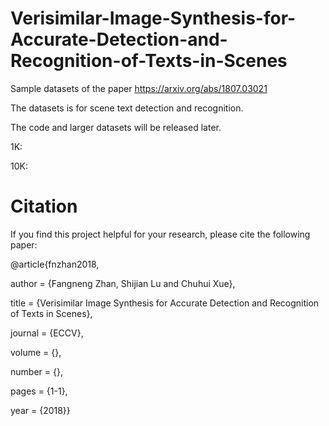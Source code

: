 # Verisimilar-Image-Synthesis-for-Accurate-Detection-and-Recognition-of-Texts-in-Scenes
Sample datasets of the paper https://arxiv.org/abs/1807.03021

The datasets is for scene text detection and recognition.

The code and larger datasets will be released later.

1K:

10K:

# Citation
If you find this project helpful for your research, please cite the following paper:

@article{fnzhan2018,

  author  = {Fangneng Zhan, Shijian Lu and Chuhui Xue},
  
  title   = {Verisimilar Image Synthesis for Accurate Detection and Recognition of Texts in Scenes},
  
  journal = {ECCV}, 
  
  volume  = {}, 
  
  number  = {}, 
  
  pages   = {1-1},
  
  year    = {2018}}
